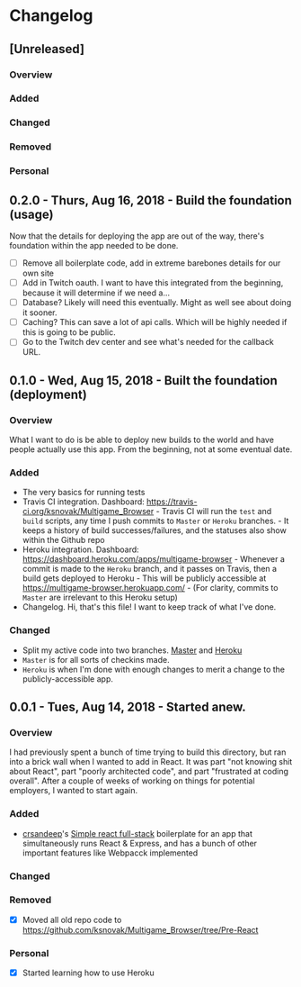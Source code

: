 # Changelog

## [Unreleased]

### Overview

### Added

### Changed

### Removed

### Personal

## 0.2.0 - Thurs, Aug 16, 2018 - Build the foundation (usage)

Now that the details for deploying the app are out of the way, there's foundation within the app needed to be done.

- [ ] Remove all boilerplate code, add in extreme barebones details for our own site
- [ ] Add in Twitch oauth. I want to have this integrated from the beginning, because it will determine if we need a...
- [ ] Database? Likely will need this eventually. Might as well see about doing it sooner.
- [ ] Caching? This can save a lot of api calls. Which will be highly needed if this is going to be public.
- [ ] Go to the Twitch dev center and see what's needed for the callback URL.

## 0.1.0 - Wed, Aug 15, 2018 - Built the foundation (deployment)

### Overview

What I want to do is be able to deploy new builds to the world and have people actually use this app. From the beginning, not at some eventual date.

### Added

- The very basics for running tests
- Travis CI integration. Dashboard: <https://travis-ci.org/ksnovak/Multigame_Browser> - Travis CI will run the `test` and `build` scripts, any time I push commits to `Master` or `Heroku` branches. - It keeps a history of build successes/failures, and the statuses also show within the Github repo
- Heroku integration. Dashboard: <https://dashboard.heroku.com/apps/multigame-browser> - Whenever a commit is made to the `Heroku` branch, and it passes on Travis, then a build gets deployed to Heroku - This will be publicly accessible at <https://multigame-browser.herokuapp.com/> - (For clarity, commits to `Master` are irrelevant to this Heroku setup)
- Changelog. Hi, that's this file! I want to keep track of what I've done.

### Changed

- Split my active code into two branches. [Master](https://github.com/ksnovak/Multigame_Browser) and [Heroku](https://github.com/ksnovak/Multigame_Browser/tree/Heroku)
- `Master` is for all sorts of checkins made.
- `Heroku` is when I'm done with enough changes to merit a change to the publicly-accessible app.

## 0.0.1 - Tues, Aug 14, 2018 - Started anew.

### Overview

I had previously spent a bunch of time trying to build this directory, but ran into a brick wall when I wanted to add in React. It was part "not knowing shit about React", part "poorly architected code", and part "frustrated at coding overall". After a couple of weeks of working on things for potential employers, I wanted to start again.

### Added

- [crsandeep](https://github.com/crsandeep)'s [Simple react full-stack](https://github.com/crsandeep/simple-react-full-stack) boilerplate for an app that simultaneously runs React & Express, and has a bunch of other important features like Webpacck implemented

### Changed

### Removed

- [x] Moved all old repo code to <https://github.com/ksnovak/Multigame_Browser/tree/Pre-React>

### Personal

- [x] Started learning how to use Heroku
